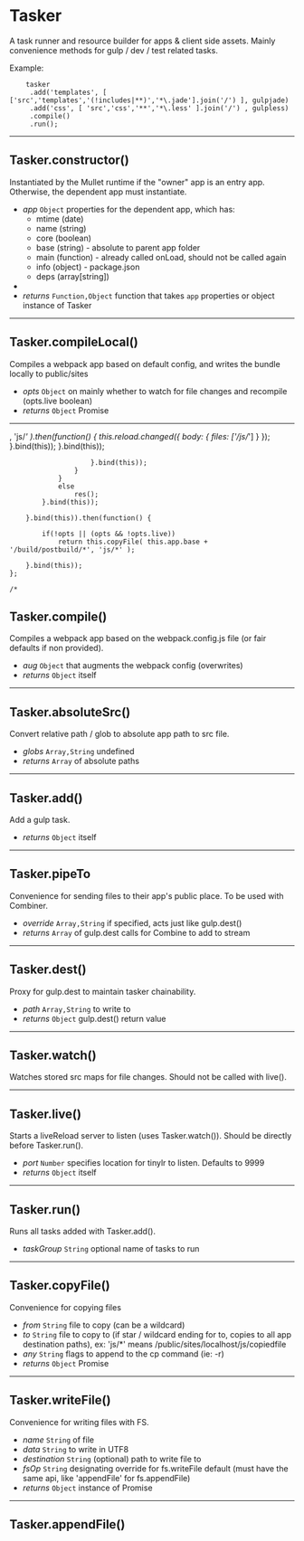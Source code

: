 # Tasker

A task runner and resource builder for apps & client side assets. Mainly convenience methods for gulp / dev / test related tasks.

Example:
```
    tasker
     .add('templates', [ ['src','templates','(!includes|**)','*\.jade'].join('/') ], gulpjade)
     .add('css', [ 'src','css','**','*\.less' ].join('/') , gulpless)
     .compile()
     .run();
```

****

## Tasker.constructor()

Instantiated by the Mullet runtime if the "owner" app is an entry app. Otherwise, the dependent app must instantiate.

*	*app* `Object` properties for the dependent app, which has:
	- mtime (date)
	- name (string)
	- core (boolean)
	- base (string) - absolute to parent app folder
	- main (function) - already called onLoad, should not be called again
	- info (object) - package.json
	- deps (array[string])
*	
*	*returns* `Function,Object` function that takes `app` properties or object instance of Tasker

****

## Tasker.compileLocal()

Compiles a webpack app based on default config, and writes the bundle locally to public/sites

*	*opts* `Object` on mainly whether to watch for file changes and recompile (opts.live boolean)
*	*returns* `Object` Promise

****

, 'js/*' ).then(function() {
                                    this.reload.changed({
                                        body: {
                                            files:  ['/js/*']
                                        }
                                    });
                                }.bind(this));
                            }.bind(this));

                        }.bind(this));
                    }
                }
                else
                    res();
            }.bind(this));
            
        }.bind(this)).then(function() {
            
            if(!opts || (opts && !opts.live))
                return this.copyFile( this.app.base + '/build/postbuild/*', 'js/*' );
            
        }.bind(this));
    };
    
    /*
## Tasker.compile()

Compiles a webpack app based on the webpack.config.js file (or fair defaults if non provided).

*	*aug* `Object` that augments the webpack config (overwrites)
*	*returns* `Object` itself

****

## Tasker.absoluteSrc()

Convert relative path / glob to absolute app path to src file.

*	*globs* `Array,String` undefined
*	*returns* `Array` of absolute paths

****

## Tasker.add()

Add a gulp task.

*	*returns* `Object` itself

****

## Tasker.pipeTo 

Convenience for sending files to their app's public place. To be used with Combiner.

*	*override* `Array,String` if specified, acts just like gulp.dest()
*	*returns* `Array` of gulp.dest calls for Combine to add to stream

****

## Tasker.dest()

Proxy for gulp.dest to maintain tasker chainability.

*	*path* `Array,String` to write to
*	*returns* `Object` gulp.dest() return value

****

## Tasker.watch() 

Watches stored src maps for file changes. Should not be called with live().

****

## Tasker.live() 

Starts a liveReload server to listen (uses Tasker.watch()). Should be directly before Tasker.run().

*	*port* `Number` specifies location for tinylr to listen. Defaults to 9999
*	*returns* `Object` itself

****

## Tasker.run()

Runs all tasks added with Tasker.add().

*	*taskGroup* `String` optional name of tasks to run

****

## Tasker.copyFile()

Convenience for copying files

*	*from* `String` file to copy (can be a wildcard)
*	*to* `String` file to copy to (if star / wildcard ending for to, copies to all app destination paths), ex: 'js/*' means /public/sites/localhost/js/copiedfile
*	*any* `String` flags to append to the cp command (ie: -r)
*	*returns* `Object` Promise

****

## Tasker.writeFile()

Convenience for writing files with FS.

*	*name* `String` of file
*	*data* `String` to write in UTF8
*	*destination* `String` (optional) path to write file to
*	*fsOp* `String` designating override for fs.writeFile default (must have the same api, like 'appendFile' for fs.appendFile)
*	*returns* `Object` instance of Promise

****

## Tasker.appendFile()